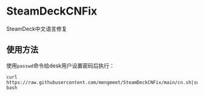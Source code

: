 # SteamDeckCNFix
SteamDeck中文语言修复
## 使用方法
使用`passwd`命令给desk用户设置密码后执行：
```
curl https://raw.githubusercontent.com/mengmeet/SteamDeckCNFix/main/cn.sh|sudo bash
```
